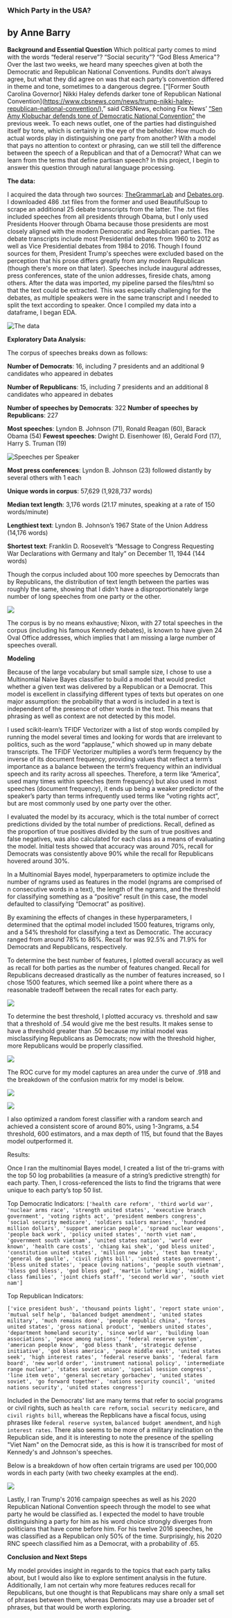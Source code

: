 ### Which Party in the USA?
## by Anne Barry

**Background and Essential Question**
Which political party comes to mind with the words “federal reserve”? “Social security”? “God Bless America"?  Over the last two weeks, we heard many speeches given at both the Democratic and Republican National Conventions.  Pundits don’t always agree, but what they did agree on was that each party’s convention differed in theme and tone, sometimes to a dangerous degree.  [“\[Former South Carolina Governor] Nikki Haley defends darker tone of Republican National Convention](https://www.cbsnews.com/news/trump-nikki-haley-republican-national-convention/),” said CBSNews, echoing Fox News’ [“Sen Amy Klobuchar defends tone of Democratic National Convention”](https://www.youtube.com/watch?v=u2xBkRSmVJU) the previous week.  To each news outlet, one of the parties had distinguished itself by tone, which is certainly in the eye of the beholder.  How much do actual words play in distinguishing one party from another?  With a model that pays no attention to context or phrasing, can we still tell the difference between the speech of a Republican and that of a Democrat? What can we learn from the terms that define partisan speech? In this project, I begin to answer this question through natural language processing.

**The data:**

I acquired the data through two sources: [TheGrammarLab](http://www.thegrammarlab.com/?nor-portfolio=corpus-of-presidential-speeches-cops-and-a-clintontrump-corpus) and [Debates.org](http://debates.org).  I downloaded 486 .txt files from the former and used BeautifulSoup to scrape an additional 25 debate transcripts from the latter.  The .txt files included speeches from all presidents through Obama, but I only used Presidents Hoover through Obama because those presidents are most closely aligned with the modern Democratic and Republican parties.  The debate transcripts include most Presidential debates from 1960 to 2012 as well as Vice Presidential debates from 1984 to 2016.  Though I found sources for them, President Trump's speeches were excluded based on the perception that his prose differs greatly from any modern Republican (though there's more on that later). Speeches include inaugural addresses, press conferences, state of the union addresses, fireside chats, among others.
After the data was imported, my pipeline parsed the files/html so that the text could be extracted.  This was especially challenging for the debates, as multiple speakers were in the same transcript and I needed to split the text according to speaker.  Once I compiled my data into a dataframe, I began EDA.<br>

![The data](/img/df_head.png)

**Exploratory Data Analysis:**

The corpus of speeches breaks down as follows:

**Number of Democrats**: 16, including 7 presidents and an additional 9 candidates who appeared in debates

**Number of Republicans**: 15, including 7 presidents and an additional 8 candidates who appeared in debates

**Number of speeches by Democrats**: 322
**Number of speeches by Republicans**: 227

**Most speeches**: Lyndon B. Johnson (71), Ronald Reagan (60), Barack Obama (54)
**Fewest speeches**: Dwight D. Eisenhower (6), Gerald Ford (17), Harry S. Truman (19)

![Speeches per Speaker](/img/speeches_by_pres.png)

**Most press conferences**: Lyndon B. Johnson (23) followed distantly by several others with 1 each

**Unique words in corpus**: 57,629 (1,928,737 words)

**Median text length**: 3,176 words (21.17 minutes, speaking at a rate of 150 words/minute)

**Lengthiest text**: Lyndon B. Johnson’s 1967 State of the Union Address (14,176 words)

**Shortest text**: Franklin D. Roosevelt’s “Message to Congress Requesting War Declarations with Germany and Italy” on December 11, 1944 (144 words)

Though the corpus included about 100 more speeches by Democrats than by Republicans, the distribution of text length between the parties was roughly the same, showing that I didn't have a disproportionately large number of long speeches from one party or the other.

![ ](/img/word_count_by_party.png)

The corpus is by no means exhaustive; Nixon, with 27 total speeches in the corpus (including his famous Kennedy debates), is known to have given 24 Oval Office addresses, which implies that I am missing a large number of speeches overall.


**Modeling**

Because of the large vocabulary but small sample size, I chose to use a Multinomial Naive Bayes classifier to build a model that would predict whether a given text was delivered by a Republican or a Democrat.  This model is excellent in classifying different types of texts but operates on one major assumption: the probability that a word is included in a text is independent of the presence of other words in the text.  This means that phrasing as well as context are not detected by this model.

I used scikit-learn’s TFIDF Vectorizer with a list of stop words compiled by running the model several times and looking for words that are irrelevant to politics, such as the word “applause,” which showed up in many debate transcripts.  The TFIDF Vectorizer multiplies a word’s term frequency by the inverse of its document frequency, providing values that reflect a term’s importance as a balance between the term’s frequency within an individual speech and its rarity across all speeches.  Therefore, a term like “America”, used many times within speeches (term frequency) but also used in most speeches (document frequency), it ends up being a weaker predictor of the speaker’s party than terms infrequently used terms like “voting rights act”, but are most commonly used by one party over the other.

I evaluated the model by its accuracy, which is the total number of correct predictions divided by the total number of predictions.  Recall, defined as the proportion of true positives divided by the sum of true positives and false negatives, was also calculated for each class as a means of evaluating the model.  Initial tests showed that accuracy was around 70%, recall for Democrats was consistently above 90% while the recall for Republicans hovered around 30%.

In a Multinomial Bayes model, hyperparameters to optimize include the number of ngrams used as features in the model (ngrams are comprised of n consecutive words in a text), the length of the ngrams, and the threshold for classifying something as a “positive” result (in this case, the model defaulted to classifying “Democrat” as positive).

By examining the effects of changes in these hyperparameters, I determined that the optimal model included 1500 features, trigrams only, and a 54% threshold for classifying a text as Democratic. The accuracy ranged from around 78% to 86%.  Recall for was 92.5% and 71.9% for Democrats and Republicans, respectively.

To determine the best number of features, I plotted overall accuracy as well as recall for both parties as the number of features changed. Recall for Republicans decreased drastically as the number of features increased, so I chose 1500 features, which seemed like a point where there as a reasonable tradeoff between the recall rates for each party.

![ ](/img/accuracy_vs_recall.png)

To determine the best threshold, I plotted accuracy vs. threshold and saw that a threshold of .54 would give me the best results.  It makes sense to have a threshold greater than .50 because my initial model was misclassifying Republicans as Democrats; now with the threshold higher, more Republicans would be properly classified.

![ ](/img/accuracy.png)

The ROC curve for my model captures an area under the curve of .918 and the breakdown of the confusion matrix for my model is below.

![ ](/img/roc.png)

![ ](/img/confusion.png)


I also optimized a random forest classifier with a random search and achieved a consistent score of around 80%, using 1-3ngrams, a.54 threshold, 600 estimators, and a max depth of 115, but found that the Bayes model outperformed it.


Results:

Once I ran the multinomial Bayes model, I created a list of the tri-grams with the top 50 log probabilities (a measure of a string’s predictive strength) for each party.  Then, I cross-referenced the lists to find the trigrams that were unique to each party’s top 50 list.

Top Democratic Indicators:
```['health care reform', 'third world war', 'nuclear arms race', 'strength united states', 'executive branch government', 'voting rights act', 'president members congress', 'social security medicare', 'soldiers sailors marines', 'hundred million dollars', 'support american people', 'spread nuclear weapons', 'people back work', 'policy united states', 'north viet nam', 'government south vietnam', 'united states nation', 'world ever known', 'health care costs', 'chiang kai shek', 'god bless united', 'constitution united states', 'million new jobs', 'test ban treaty', 'general de gaulle', 'civil rights bill', 'united states government', 'bless united states', 'peace loving nations', 'people south vietnam', 'bless god bless', 'god bless god', 'martin luther king', 'middle class families', 'joint chiefs staff', 'second world war', 'south viet nam']```

Top Republican Indicators:

```['vice president bush', 'thousand points light', 'report state union', 'mutual self help', 'balanced budget amendment', 'united states military', 'much remains done', 'people republic china', 'forces united states', 'gross national product', 'members united states', 'department homeland security', 'since world war', 'building loan associations', 'peace among nations', 'federal reserve system', 'american people know', 'god bless thank', 'strategic defense initiative', 'god bless america', 'peace middle east', 'united states seek', 'high interest rates', 'federal reserve banks', 'federal farm board', 'new world order', 'instrument national policy', 'intermediate range nuclear', 'states soviet union', 'special session congress', 'line item veto', 'general secretary gorbachev', 'united states soviet', 'go forward together', 'nations security council', 'united nations security', 'united states congress']```

Included in the Democrats' list are many terms that refer to social programs or civil rights, such as ```health care reform```, ```social security medicare```, and ```civil rights bill```, whereas the Repblicans have a fiscal focus, using phrases like ```federal reserve system```, ```balanced budget amendment```, and ```high interest rates```. There also seems to be more of a military inclination on the Republican side, and it is interesting to note the presence of the spelling "Viet Nam" on the Democrat side, as this is how it is transcribed for most of Kennedy's and Johnson's speeches.

Below is a breakdown of how often certain trigrams are used per 100,000 words in each party (with two cheeky examples at the end).

![ ](/img/words.png)


Lastly, I ran Trump's 2016 campaign speeches as well as his 2020 Republican National Convention speech through the model to see what party he would be classified as.  I expected the model to have trouble distinguishing a party for him as his word choice strongly diverges from politicians that have come before him.  For his twelve 2016 speeches, he was classified as a Republican only 50% of the time. Surprisingly, his 2020 RNC speech classified him as a Democrat, with a probability of .65.

**Conclusion and Next Steps**

My model provides insight in regards to the topics that each party talks about, but I would also like to explore sentiment analysis in the future.  Additionally, I am not certain why more features reduces recall for Republicans, but one thought is that Republicans may share only a small set of phrases between them, whereas Democrats may use a broader set of phrases, but that would be worth exploring.